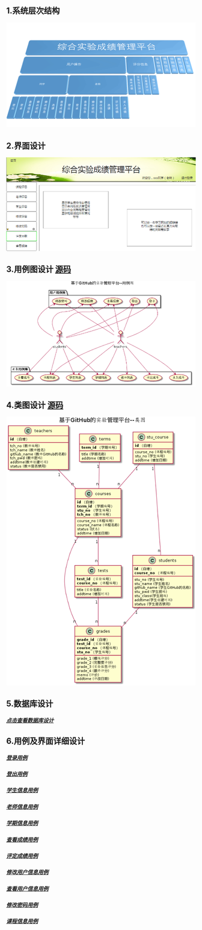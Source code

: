## 1.系统层次结构

![系统层次结构图](./系统层次结构图.png)

## 2.界面设计

![登陆后主界面](./ui/登陆后主界面.png)

## 3.用例图设计  [源码](./src/系统用例源码.puml)

![综合实验平台用例图](./综合实验平台用例图.png)

## 4.类图设计  [源码](./src/系统类图源码.puml)

![综合实验平台类图](./综合实验平台类图.png)

## 5.数据库设计

##### [点击查看数据库设计](./数据库设计.md)

## 6.用例及界面详细设计

##### [登录用例](./用例/登录用例.md)

##### [登出用例](./用例/登出用例.md)

##### [学生信息用例](./用例/学生信息用例.md)

##### [老师信息用例](./用例/老师信息用例.md)

##### [学期信息用例](./用例/学期信息用例.md)

##### [查看成绩用例](./用例/查看成绩用例.md)

##### [评定成绩用例](./用例/评定成绩用例.md)

##### [修改用户信息用例](./用例/修改用户信息用例.md)

##### [查看用户信息用例](./用例/查看用户信息用例.md)

##### [修改密码用例](./用例/修改密码用例.md)

##### [课程信息用例](./用例/课程信息用例.md)